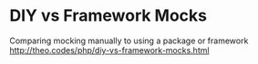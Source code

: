 # DIY vs Framework Mocks
Comparing mocking manually to using a package or framework http://theo.codes/php/diy-vs-framework-mocks.html
